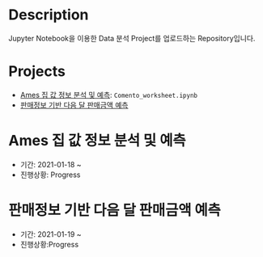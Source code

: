 # Description
Jupyter Notebook을 이용한 Data 분석 Project를 업로드하는 Repository입니다. 

# Projects
- [Ames 집 값 정보 분석 및 예측](#ames-집-값-정보-분석-및-예측): `Comento_worksheet.ipynb`
- [판매정보 기반 다음 달 판매금액 예측](#판매정보-기반-다음-달-판매금액-예측)

# Ames 집 값 정보 분석 및 예측
- 기간: 2021-01-18 ~ 
- 진행상황: Progress

# 판매정보 기반 다음 달 판매금액 예측
- 기간: 2021-01-19 ~
- 진행상황:Progress
